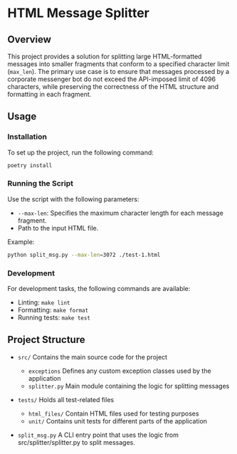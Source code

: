 # HTML Message Splitter

## Overview

This project provides a solution for splitting large HTML-formatted messages into smaller fragments that conform to a specified character limit (`max_len`). The primary use case is to ensure that messages processed by a corporate messenger bot do not exceed the API-imposed limit of 4096 characters, while preserving the correctness of the HTML structure and formatting in each fragment.

## Usage

### Installation

To set up the project, run the following command:

```bash
poetry install
```

### Running the Script

Use the script with the following parameters:

- `--max-len`: Specifies the maximum character length for each message fragment.
- Path to the input HTML file.

Example:

```bash
python split_msg.py --max-len=3072 ./test-1.html
```

### Development

For development tasks, the following commands are available:

- Linting: `make lint`
- Formatting: `make format`
- Running tests: `make test`

## Project Structure

- `src/`
    Contains the main source code for the project
  - `exceptions`
        Defines any custom exception classes used by the application
  - `splitter.py` Main module containing the logic
        for splitting messages

- `tests/`
    Holds all test-related files
  - `html_files/`
        Contain HTML files used for testing purposes
  - `unit/`
        Contains unit tests for different
        parts of the application

- `split_msg.py`
    A CLI entry point that uses the logic from src/splitter/splitter.py to split messages.
